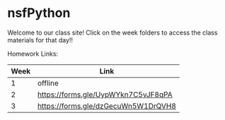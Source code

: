 # nsfPython

Welcome to our class site! Click on the week folders to access the class materials for that day!!

Homework Links:

| Week  | Link |
| ------------- | ------------- |
| 1  | offline  |
| 2  | https://forms.gle/UypWYkn7C5vJF8qPA  |
| 3  | https://forms.gle/dzGecuWn5W1DrQVH8  |
